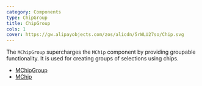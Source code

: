 ```yaml
---
category: Components
type: ChipGroup
title: ChipGroup
cols: 1
cover: https://gw.alipayobjects.com/zos/alicdn/5rWLU27so/Chip.svg
---
```


The `MChipGroup` supercharges the `MChip` component by providing groupable functionality. It is used for creating groups
of selections using chips.

- [MChipGroup](/docs/api/MChipGroup)
- [MChip](/docs/api/MChip)